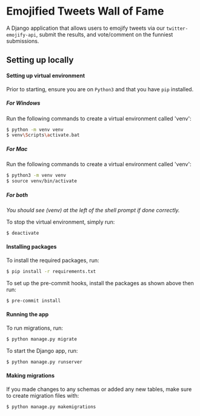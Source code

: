 # Emojified Tweets Wall of Fame

A Django application that allows users to emojify tweets via our `twitter-emojify-api`, submit the results, and vote/comment on the funniest submissions.

## Setting up locally

#### Setting up virtual environment

Prior to starting, ensure you are on `Python3` and that you have `pip` installed.

##### For Windows

Run the following commands to create a virtual environment called 'venv':

```sh
$ python -m venv venv
$ venv\Scripts\activate.bat
```

##### For Mac

Run the following commands to create a virtual environment called 'venv':

```sh
$ python3 -m venv venv
$ source venv/bin/activate
```

##### For both

_You should see (venv) at the left of the shell prompt if done correctly._

To stop the virtual environment, simply run:

```sh
$ deactivate
```

#### Installing packages

To install the required packages, run:

```sh
$ pip install -r requirements.txt
```

To set up the pre-commit hooks, install the packages as shown above then run:

```sh
$ pre-commit install
```

#### Running the app

To run migrations, run:

```sh
$ python manage.py migrate
```

To start the Django app, run:

```sh
$ python manage.py runserver
```

#### Making migrations

If you made changes to any schemas or added any new tables, make sure to create migration files with:

```sh
$ python manage.py makemigrations
```
